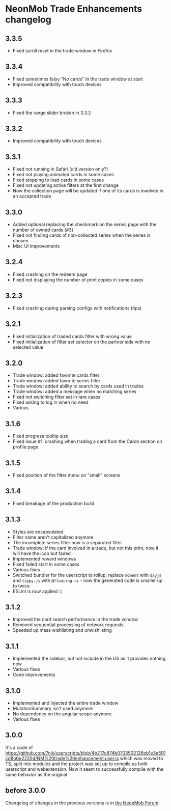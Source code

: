 # NeonMob Trade Enhancements changelog

## 3.3.5
* Fixed scroll reset in the trade window in Firefox

## 3.3.4
* Fixed sometimes falsy "No cards" in the trade window at start
* Improved compatibility with touch devices

## 3.3.3
* Fixed the range slider broken in 3.3.2

## 3.3.2
* Improved compatibility with touch devices

## 3.3.1
* Fixed not running in Safari (old version only?)
* Fixed not playing animated cards in some cases
* Fixed stopping to load cards in some cases
* Fixed not updating active filters at the first change
* Now the collection page will be updated if
one of its cards is involved in an accepted trade

## 3.3.0
* Added optional replacing the checkmark on
the series page with the number of owned cards (#3)
* Fixed not finding cards of non-collected series when the series is chosen
* Misc UI improvements

## 3.2.4
* Fixed crashing on the redeem page
* Fixed not displaying the number of print copies in some cases

## 3.2.3
* Fixed crashing during parsing configs with notifications (tips)

## 3.2.1
* Fixed initialization of traded cards filter with wrong value
* Fixed initialization of filter set selector on the partner side with no selected value

## 3.2.0
* Trade window: added favorite cards filter
* Trade window: added favorite series filter
* Trade window: added ability to search by cards used in trades
* Trade window: added a message when no matching series
* Fixed not switching filter set in rare cases
* Fixed asking to log in when no need
* Various

## 3.1.6
* Fixed progress tooltip size
* Fixed issue #1: crashing when trading a card from
the Cards section on profile page

## 3.1.5
* Fixed position of the filter menu on "small" screens

## 3.1.4
* Fixed breakage of the production build

## 3.1.3
* Styles are encapsulated
* Filter name aren't capitalized anymore
* The incomplete series filter now is a separated filter
* Trade window: if the card involved in a trade, but not this print,
now it will have the icon but faded
* Implemented reward windows
* Fixed failed start in some cases
* Various fixes
* Switched bundler for the userscript to rollup,
replace `moment` with `dayjs` and `tippy.js` with `@floating-ui` - now the generated code is smaller up to twice
* ESLint is now applied :(

## 3.1.2
* Improved the card search performance in the trade window
* Removed sequential processing of network requests
* Speeded up mass wishlisting and unwishlisting

## 3.1.1
* Implemented the sidebar, but not include in the US as it provides nothing new
* Various fixes
* Code improvements

## 3.1.0
* Implemented and injected the entire trade window
* MutationSummary isn't used anymore
* No dependency on the angular scope anymore
* Various fixes

## 3.0.0
It's a code of https://github.com/7nik/userscripts/blob/4b217c874b0703502126eb1e3e591cd8b6e22204/NM%20trade%20enhancement.user.js
which was moved to TS, split into modules and the project was set up to
compile as both userscript and webextension.
Now it seem to successfully compile with the same behavior as the original

## before 3.0.0
Changelog of changes in the previous versions is in [the NeonMob Forum](https://forum.neonmob.com/t/userscript-trade-enhancements/4535/2).
